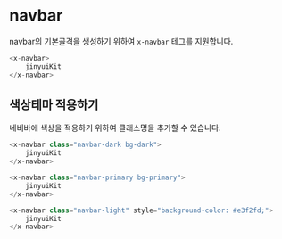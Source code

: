 # navbar

navbar의 기본골격을 생성하기 위하여 `x-navbar` 테그를 지원합니다.

```php
<x-navbar>
    jinyuiKit
</x-navbar>
```

## 색상테마 적용하기
네비바에 색상을 적용하기 위하여 클래스명을 추가할 수 있습니다.

```php
<x-navbar class="navbar-dark bg-dark">
    jinyuiKit
</x-navbar>

<x-navbar class="navbar-primary bg-primary">
    jinyuiKit
</x-navbar>

<x-navbar class="navbar-light" style="background-color: #e3f2fd;">
    jinyuiKit
</x-navbar>
```


